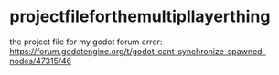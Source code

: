 # projectfileforthemultipllayerthing
the project file for my godot forum error:  https://forum.godotengine.org/t/godot-cant-synchronize-spawned-nodes/47315/46
